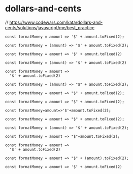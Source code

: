 # dollars-and-cents
// https://www.codewars.com/kata/dollars-and-cents/solutions/javascript/me/best_practice


```
const formatMoney = amount => '$' + amount.toFixed(2);
```

```
const formatMoney = (amount) => '$' + amount.toFixed(2);
```

```
const formatMoney = amount => '$' + amount.toFixed(2)
```

```
const formatMoney = (amount) => '$' + amount.toFixed(2)
```

```
const formatMoney = amount =>
  '$' + amount.toFixed(2)
```

```
const formatMoney = (amount) => "$" + amount.toFixed(2);
```

```
const formatMoney = amount => "$" + amount.toFixed(2);
```

```
const formatMoney = amount => "$" + amount.toFixed(2);
```

```
const formatMoney=amount=>'$'+amount.toFixed(2);
```

```
const formatMoney = amount => "$" + amount.toFixed(2);

```

```
const formatMoney = (amount) => '$' + amount.toFixed(2);
```

```
const formatMoney = amount => "$"+amount.toFixed(2);
```

```
const formatMoney = amount =>
  '$' + amount.toFixed(2)
```

```
const formatMoney = amount => "$" + (amount).toFixed(2);
```

```
const formatMoney = amount => '$' + amount.toFixed(2)
```
